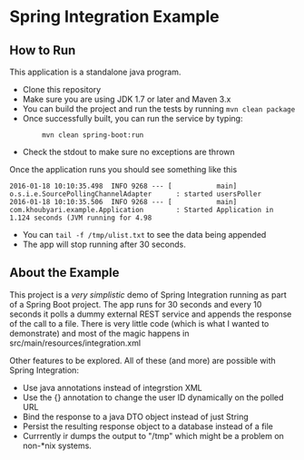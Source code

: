 Spring Integration Example
=============

## How to Run 

This application is a standalone java program.

*  Clone this repository 
*  Make sure you are using JDK 1.7 or later and Maven 3.x
*  You can build the project and run the tests by running ```mvn clean package```
*  Once successfully built, you can run the service by typing:
```
        mvn clean spring-boot:run
```
*  Check the stdout to make sure no exceptions are thrown

Once the application runs you should see something like this

```
2016-01-18 10:10:35.498  INFO 9268 --- [           main] o.s.i.e.SourcePollingChannelAdapter      : started usersPoller
2016-01-18 10:10:35.506  INFO 9268 --- [           main] com.khoubyari.example.Application        : Started Application in 1.124 seconds (JVM running for 4.98
```

*  You can ```tail -f /tmp/ulist.txt``` to see the data being appended
*  The app will stop running after 30 seconds.

## About the Example

This project is a _very simplistic_ demo of Spring Integration running as part of a Spring Boot project. 
The app runs for 30 seconds and every 10 seconds it polls a dummy external REST service and appends the 
response of the call to a file. There is very little code (which is what I wanted to demonstrate) and
most of the magic happens in src/main/resources/integration.xml

Other features to be explored. All of these (and more) are possible with Spring Integration:
*  Use java annotations instead of integrstion XML
*  Use the {} annotation to change the user ID dynamically on the polled URL 
*  Bind the response to a java DTO object instead of just String
*  Persist the resulting response object to a database instead of a file
*  Currrently ir dumps the output to "/tmp" which might be a problem on non-*nix systems.
